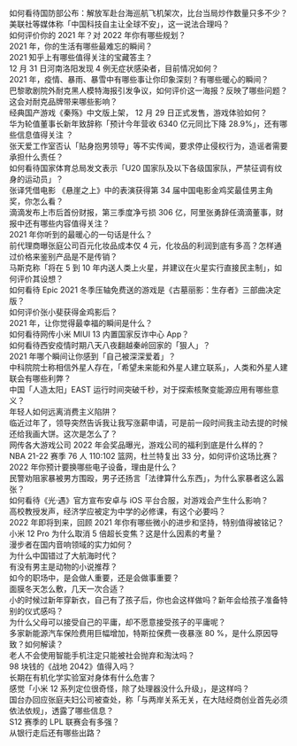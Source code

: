 如何看待国防部公布：解放军赴台海巡航飞机架次，比台当局炒作数量只多不少？  
美联社等媒体称「中国科技自主让全球不安」，这一说法合理吗？  
如何评价你的 2021 年？对 2022 年你有哪些规划？  
2021 年，你的生活有哪些最难忘的瞬间？  
2021 知乎上有哪些值得关注的宝藏答主？  
12 月 31 日河南洛阳发现 4 例无症状感染者，目前情况如何？  
2021 年，疫情、暴雨、暴雪中有哪些事让你印象深刻？有哪些暖心的瞬间？  
巴黎歌剧院外耐克黑人模特海报引发争议，如何评价这一海报？反映了哪些问题？这会对耐克品牌带来哪些影响？  
经典国产游戏《秦殇》中文版上架， 12 月 29 日正式发售，游戏体验如何？  
华为轮值董事长新年致辞称「预计今年营收 6340 亿元同比下降 28.9%」，还有哪些信息值得关注 ？  
张天爱工作室否认「贴身抱男领导」等不实传闻，要求停止侵权行为，造谣者需要承担什么责任？  
如何看待国家体育总局发文表示「U20 国家队及以下各级国家队，严禁征调有纹身的运动员」？  
张译凭借电影 《悬崖之上》中的表演获得第 34 届中国电影金鸡奖最佳男主角奖，你怎么看？  
滴滴发布上市后首份财报，第三季度净亏损 306 亿，阿里张勇辞任滴滴董事，财报中还有哪些内容值得关注？  
2021 年你听到的最暖心的一句话是什么？  
前代理商曝张庭公司百元化妆品成本仅 4 元，化妆品的利润到底有多高？怎样通过价格来鉴别产品是不是传销？  
马斯克称「将在 5 到 10 年内送人类上火星，并建议在火星实行直接民主制」，如何评价其设想？  
如何看待 Epic 2021 冬季压轴免费送的游戏是《古墓丽影：生存者》三部曲决定版？  
如何评价张小斐获得金鸡影后？  
2021 年，让你觉得最幸福的瞬间是什么？  
如何看待网传小米 MIUI 13 内置国家反诈中心 App？  
如何看待西安疫情时期八天八夜翻越秦岭回家的「狠人」？  
2021 年哪个瞬间让你感到「自己被深深爱着」？  
中科院院士称相信外星人存在，「希望未来能和外星人建立联系」，人类和外星人建联会有哪些利弊？  
中国「人造太阳」EAST 运行时间突破千秒，对于探索核聚变能源应用有哪些意义？  
年轻人如何远离消费主义陷阱？  
临近过年了，领导突然告诉我让我写涨薪申请，可是前一段时间我主动去提的时候还给我画大饼。这次是怎么了？  
网传各大游戏公司 2022 年会奖品曝光，游戏公司的福利到底是什么样的？  
NBA 21-22 赛季 76 人 110:102 篮网，杜兰特复出 33 分，如何评价这场比赛？  
2022 年你预计要换哪些电子设备，理由是什么？  
民警劝阻家暴被男方围殴，男子还扬言「法律算什么东西」，为什么家暴者这么嚣张？  
如何看待《光·遇》官方宣布安卓与 iOS 平台合服，对游戏会产生什么影响？  
高校教授发声，经济学应被定为中学的必修课，有这个必要吗？  
2022 年即将到来，回顾 2021 年你有哪些微小的进步和坚持，特别值得被铭记？  
小米 12 Pro 为什么取消 5 倍超长变焦？这是什么因素的考量？  
漫步者在国内音响领域的实力如何？  
为什么中国错过了大航海时代？  
有没有男主是动物的小说推荐？  
如今的职场中，是会做人重要，还是会做事重要？  
面膜冬天怎么敷，几天一次合适？  
小的时候过新年穿新衣，自己有了孩子后，你也会这样做吗？新年会给孩子准备特别的仪式感吗？  
为什么父母可以接受自己的平庸，却不愿意接受孩子的平庸呢？  
多家新能源汽车保险费用巨幅增加，特斯拉保费一夜暴涨 80 %，是什么原因导致？如何解读？  
老人不会使用智能手机注定只能被社会抛弃和淘汰吗？  
98 块钱的《战地 2042》值得入吗？  
长期在有机化学实验室对身体有什么危害？  
感觉「小米 12 系列定位很奇怪，除了处理器没什么升级」，是这样吗？  
国台办回应张庭夫妇公司被查处，称「与两岸关系无关，在大陆经商创业首先必须依法依规」，透露了哪些信息？  
S12 赛季的 LPL 联赛会有多强？  
从银行走后还有哪些出路？  
